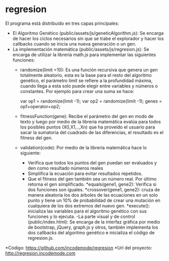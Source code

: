 # regresion
El programa está distribuido en tres capas principales:

- El Algoritmo Genético (public/assets/js/geneticAlgorithm.js): Se encarga de hacer los ciclos necesarios sin que se trabe el explorador y hacer los callbacks cuando se inicia una nueva generación o un gen.
- La implementación matemática (public/assets/js/regresion.js): Se encarga de utilizar la librería math.js para implementar las siguientes funciones:
	* randomize(limit =10): Es una función recursiva que genera un gen totalmente aleatorio, esta es la base para el resto del algoritmo genético, el parámetro limit se refiere a la profundidad máxima, cuando llega a esta solo puede elegir entre variables y números o constantes. Por ejemplo para crear una suma se hace:

		var op1 = randomize(limit -1);
		var op2 = randomize(limit -1);
		genes = op1+operator+op2;

	* fitnessFunction(gene): Recibe el parámetro del gen en modo de texto y luego por medio de la librería matemática evalúa para todos los posibles puntos (X0,X1,..,Xn) que ha proveído el usuario para sacar la sumatoria del cuadrado de las diferencias, el resultado es el fitness del gen.
	* validation(code): Por medio de la librería matemática hace lo siguiente:
		- Verifica que todos los puntos del gen puedan ser evaluados y den como resultado números reales
		- Simplifica la ecuación para evitar resultados repetidos.
		- Que el fitness del gen también sea un número real.
		Por último retorna el gen simplificado.
	*equals(gene1, gene2): Verifica si dos funciones son iguales.
	*crossover(gene1, gene2): cruza de manera aleatoria los dos árboles de las ecuaciones en un solo punto y tiene un 10% de probabilidad de crear una mutación en cualquiera de los dos extremos del nuevo gen.
	*execute(): inicializa las variables para el algoritmo genético con sus funciones y lo ejecuta.
-La parte visual y de control (public/index.html): Se encarga de la interfaz gráfica por medio de bootstrap, jQuery, graph.js y otros, también implementa los dos callbacks del algoritmo genético e inicializa el código de regresion.js.

*Código: https://github.com/incodemode/regresion
*Url del proyecto: http://regresion.incodemode.com

